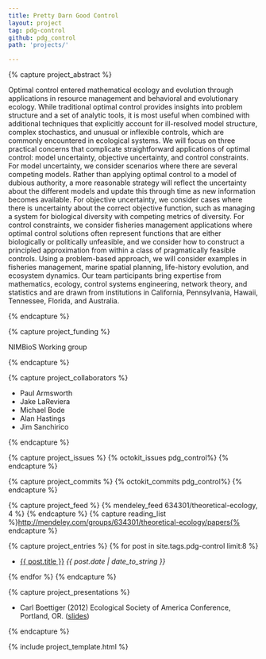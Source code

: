 ```yaml
---
title: Pretty Darn Good Control 
layout: project
tag: pdg-control 
github: pdg_control
path: 'projects/'

---
```


{% capture project_abstract %}

Optimal control entered mathematical ecology and evolution through applications in resource management and behavioral and evolutionary ecology. While traditional optimal control provides insights into problem structure and a set of analytic tools, it is most useful when combined with additional techniques that explicitly account for ill-resolved model structure, complex stochastics, and unusual or inflexible controls, which are commonly encountered in ecological systems. We will focus on three practical concerns that complicate straightforward applications of optimal control: model uncertainty, objective uncertainty, and control constraints. For model uncertainty, we consider scenarios where there are several competing models. Rather than applying optimal control to a model of dubious authority, a more reasonable strategy will reflect the uncertainty about the different models and update this through time as new information becomes available. For objective uncertainty, we consider cases where there is uncertainty about the correct objective function, such as managing a system for biological diversity with competing metrics of diversity. For control constraints, we consider fisheries management applications where optimal control solutions often represent functions that are either biologically or politically unfeasible, and we consider how to construct a principled approximation from within a class of pragmatically feasible controls. Using a problem-based approach, we will consider examples in fisheries management, marine spatial planning, life-history evolution, and ecosystem dynamics. Our team participants bring expertise from mathematics, ecology, control systems engineering, network theory, and statistics and are drawn from institutions in California, Pennsylvania, Hawaii, Tennessee, Florida, and Australia.

{% endcapture %}


{% capture project_funding %}

NIMBioS Working group

{% endcapture %}

{% capture project_collaborators %}

- Paul Armsworth
- Jake LaReviera
- Michael Bode
- Alan Hastings
- Jim Sanchirico 

{% endcapture %}

{% capture project_issues %}
{% octokit_issues pdg_control%}
{% endcapture %}

{% capture project_commits %}
{% octokit_commits pdg_control%}
{% endcapture %}

{% capture project_feed %}
{% mendeley_feed 634301/theoretical-ecology, 4 %}
{% endcapture %}
{% capture reading_list %}http://mendeley.com/groups/634301/theoretical-ecology/papers{% endcapture %}

{% capture project_entries %}
{% for post in site.tags.pdg-control limit:8 %}
- <a href="{{ post.url }}">{{ post.title }}</a> <span style="font-style:italic"> {{ post.date | date_to_string }}</span>

{% endfor %}
{% endcapture %}

{% capture project_presentations %}

- Carl Boettiger (2012) Ecological Society of America Conference, Portland, OR. (<a href="http://www.slideshare.net/cboettig/esa-2012-talk">slides</a>)

{% endcapture %}



{% include project_template.html %}
